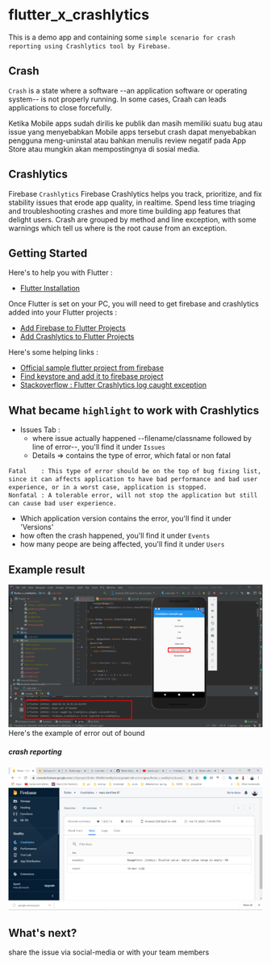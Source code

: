 # flutter_x_crashlytics

This is a demo app and containing some `simple scenario for crash reporting using Crashlytics tool by Firebase.`

## Crash
`Crash` is a state where a software --an application software or operating system-- is not properly running. In some cases, Craah can leads applications to close forcefully.

Ketika Mobile apps sudah dirilis ke publik dan masih memiliki suatu bug atau issue yang menyebabkan Mobile apps tersebut crash dapat menyebabkan pengguna meng-uninstal atau bahkan menulis review negatif pada App Store atau mungkin akan mempostingnya di sosial media.

## Crashlytics
Firebase `Crashlytics` Firebase Crashlytics helps you track, prioritize, and fix stability issues that erode app quality, in realtime. Spend less time triaging and troubleshooting crashes and more time building app features that delight users. Crash are grouped by method and line exception, with some warnings which tell us where is the root cause from an exception.

## Getting Started

Here's to help you with Flutter : 
- [Flutter Installation](https://flutter.dev/docs/get-started/install)

Once Flutter is set on your PC, you will need to get firebase and crashlytics added into your Flutter projects :
- [Add Firebase to Flutter Projects](https://firebase.google.com/docs/flutter/setup?platform=android)
- [Add Crashlytics to Flutter Projects](https://pub.dev/packages/firebase_crashlytics)

Here's some helping links :
- [Official sample flutter project from firebase](https://github.com/FirebaseExtended/flutterfire/tree/master/packages/firebase_crashlytics/example)
- [Find keystore and add it to firebase project](https://codelabs.developers.google.com/codelabs/firebase-android/#4)
- [Stackoverflow : Flutter Crashlytics log caught exception](https://stackoverflow.com/questions/57997416/flutter-crashlytics-log-caught-exception)

## What became `highlight` to work with Crashlytics
- Issues Tab :
  - where issue actually happened --filename/classname followed by line of error--, you'll find it under `Issues`
  - Details => contains the type of error, which fatal or non fatal
```
Fatal    : This type of error should be on the top of bug fixing list, since it can affects application to have bad performance and bad user experience, or in a worst case, application is stopped. 
Nonfatal : A tolerable error, will not stop the application but still can cause bad user experience.
```
  - Which application version contains the error, you'll find it under 'Versions'
  - how often the crash happened, you'll find it under `Events`
  - how many peope are being affected, you'll find it under `Users`
  
  
## Example result
![crash](kliks.png)
Here's the example of error out of bound  
##### crash reporting 
![crash](throw.png)
## What's next?
share the issue via social-media or with your team members
